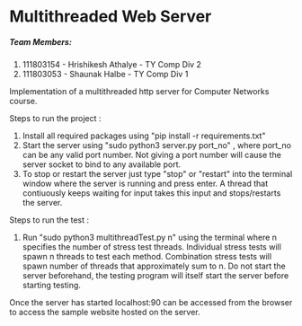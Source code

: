 # Multithreaded Web Server
<h5>Team Members:</h5>

1. 111803154 - Hrishikesh Athalye - TY Comp Div 2
2. 111803053 - Shaunak Halbe - TY Comp Div 1

Implementation of a multithreaded http server for Computer Networks course.

Steps to run the project :

1. Install all required packages using "pip install -r requirements.txt"
2. Start the server using "sudo python3 server.py port_no" , where port_no can be any valid port number. Not giving a port number will cause the server socket to bind to any available port.
3. To stop or restart the server just type "stop" or "restart" into the terminal window where the server is running and press enter. A thread that contiuously keeps waiting for input takes this input and stops/restarts the server.

Steps to run the test :

1. Run "sudo python3 multithreadTest.py n" using the terminal where n specifies the number of stress test threads. Individual stress tests will spawn n threads to test each method.
Combination stress tests will spawn number of threads that approximately sum to n.
Do not start the server beforehand, the testing program will itself start the server before starting testing.


Once the server has started localhost:90 can be accessed from the browser to access the sample website hosted on the server.

